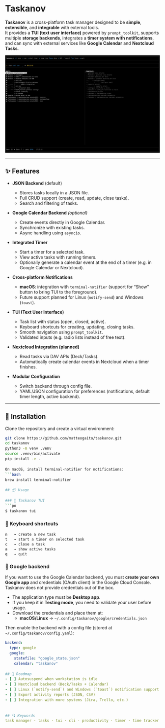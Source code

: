 # Taskanov

**Taskanov** is a cross-platform task manager designed to be **simple**, **extensible**, and **integrable** with external tools.  
It provides a **TUI (text user interface)** powered by `prompt_toolkit`, supports multiple **storage backends**, integrates a **timer system with notifications**, and can sync with external services like **Google Calendar** and **Nextcloud Tasks**.  

![Taskanov Screenshot](./img/1.png)

---


## ✨ Features

- **JSON Backend** (default)  
  - Stores tasks locally in a JSON file.  
  - Full CRUD support (create, read, update, close tasks).  
  - Search and filtering of tasks.  

- **Google Calendar Backend** *(optional)*  
  - Create events directly in Google Calendar.  
  - Synchronize with existing tasks.  
  - Async handling using `asyncio`.  

- **Integrated Timer**  
  - Start a timer for a selected task.  
  - View active tasks with running timers.  
  - Optionally generate a calendar event at the end of a timer (e.g. in Google Calendar or Nextcloud).  

- **Cross-platform Notifications**  
  - **macOS**: integration with `terminal-notifier` (support for “Show” button to bring TUI to the foreground).  
  - Future support planned for Linux (`notify-send`) and Windows (`toast`).  

- **TUI (Text User Interface)**  
  - Task list with status (open, closed, active).  
  - Keyboard shortcuts for creating, updating, closing tasks.  
  - Smooth navigation using `prompt_toolkit`.  
  - Validated inputs (e.g. radio lists instead of free text).  

- **Nextcloud Integration (planned)**  
  - Read tasks via DAV APIs (Deck/Tasks).  
  - Automatically create calendar events in Nextcloud when a timer finishes.  

- **Modular Configuration**  
  - Switch backend through config file.  
  - YAML/JSON configuration for preferences (notifications, default timer length, active backend).  

---

## 🚀 Installation

Clone the repository and create a virtual environment:

```bash
git clone https://github.com/matteogaito/taskanov.git
cd taskanov
python3 -m venv .venv
source .venv/bin/activate
pip install -e .

On macOS, install terminal-notifier for notifications:
```bash
brew install terminal-notifier

## 📦 Usage

### 🔹 Taskanov TUI
```po
$ taskanov tui
```

### 🔹 Keyboard shortcuts
```po
n   → create a new task
t   → start a timer on selected task
c   → close a task
a   → show active tasks
q   → quit
```

### 🔹 Google backend
If you want to use the Google Calendar backend, you must **create your own Google app** and credentials (OAuth client) in the Google Cloud Console.  
Taskanov does not provide credentials out of the box.  

- The application type must be **Desktop app**.  
- If you keep it in **Testing mode**, you need to validate your user before usage.  
- Download the credentials and place them at:  
  - **macOS/Linux** → `~/.config/taskanov/google/credentials.json`  

Then enable the backend with a config file (stored at `~/.config/taskanov/config.yaml`):  

```yaml
backend:
  type: google
  google:
    statefile: "google_state.json"
    calendar: "taskanov"

## 🔮 Roadmap
- [ ] Autosuspend when workstation is idle
- [ ] Nextcloud backend (Deck/Tasks + Calendar)
- [ ] Linux (`notify-send`) and Windows (`toast`) notification support
- [ ] Export activity reports (JSON, CSV)
- [ ] Integration with more systems (Jira, Trello, etc.)


## 🔍 Keywords
task manager · tasks · tui · cli · productivity · timer · time tracker · notifications · google calendar · nextcloud · python · todo list · time tracking · cross-platform · macos · linux · open-source 